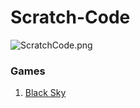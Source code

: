 # Scratch-Code
![ScratchCode.png](https://github.com/KURO-CODE/Scratch-Code/blob/master/ScratchCode.png)
### Games
1. [Black Sky](https://github.com/KURO-CODE/Scratch-Code/tree/master/BlackSky)
